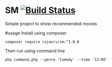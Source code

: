 # SM [![Build Status](https://travis-ci.org/rajanrx/SM.svg?branch=master)](https://travis-ci.org/rajanrx/SM)


Simple project to show recommended movies 

#usage
Install using composer 
```
composer require rajanrx/sm:^1.0.0
```

Then run using command line 
```
php command.php --genre 'Comedy' --time '12:00'
```

